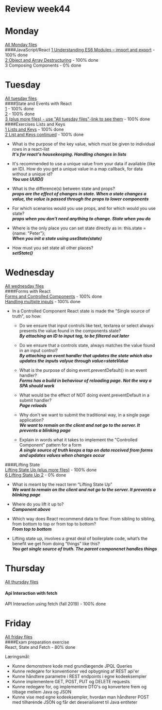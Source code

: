 # Review week44


# Monday  
[All Monday files](https://github.com/cph-ms782/Review_week44/tree/master/exercises/src/monday)  
####JavaScript/React
[1 Understanding ES6 Modules – import and export](https://github.com/cph-ms782/Review_week44/blob/master/exercises/src/monday/App.js) - 100% done  
[2 Object and Array Destructuring](https://github.com/cph-ms782/Review_week44/blob/master/exercises/src/monday/App2.js) - 100% done  
3 Composing Components - 0% done  

# Tuesday  
[All tuesday files](https://github.com/cph-ms782/Review_week44/tree/master/exercises/src/tuesday)  
####State and Events with React  
[1](https://github.com/cph-ms782/Review_week44/blob/master/exercises/src/tuesday/App3.js) - 100% done  
[2](https://github.com/cph-ms782/Review_week44/blob/master/exercises/src/tuesday/App4.js) - 100% done  
[3 (plus more files) - use "All tuesday files"-link to see them](https://github.com/cph-ms782/Review_week44/blob/master/exercises/src/tuesday/AppJokes.js) - 100% done  
####Exercises Lists and Keys  
[1 Lists and Keys](https://github.com/cph-ms782/Review_week44/blob/master/exercises/src/tuesday/ListDemoApp.js) - 100% done  
[2 List and Keys continued](https://github.com/cph-ms782/Review_week44/blob/master/exercises/src/tuesday/ListDemoApp2.js) - 100% done  

  * What is the purpose of the key value, which must be given to individual rows in a react-list  
_**It's for react's housekeeping. Handling changes in lists**_  

  * It's recommended to use a unique value from your data if available (like an ID). How do you get a unique value in a map callback, for data without a unique id?  
_**You use UUID()**_  

  * What is the difference(s) between state and props?  
_**props are the effect of changes in state. When a state changes a value, the value is passed through the props to lower components**_  

  * For which scenarios would you use props, and for which would you use state?  
_**props when you don't need anything to change. State when you do**_  

  * Where is the only place you can set state directly as in:  this.state = {name: "Peter"};  
_**When you init a state using useState(state)**_  

  * How must you set state all other places?  
_**setState()**_  
  

# Wednesday  
[All wednesday files](https://github.com/cph-ms782/Review_week44/tree/master/exercises/src/wednesday)  
####Forms with React  
[Forms and Controlled Components](https://github.com/cph-ms782/Review_week44/blob/master/exercises/src/wednesday/FormDemo.js) - 100% done  
[Handling multiple inputs](https://github.com/cph-ms782/Review_week44/blob/master/exercises/src/wednesday/FormDemoMultiple.js) - 100% done  

  * In a Controlled Component React state is made the "Single source of truth", so how:
  
    * Do we ensure that input controls like text, textarea or select always presents the value found in the components state?  
_**By attaching an ID to input tag, to be filtered out later**_  

    * Do we ensure that a controls state, always matches the value found in an input control?  
_**By attaching an event handler that updates the state which also updates the inputs valyue through value=stateValue**_  

     * What is the purpose of doing event.preventDefault() in an event handler?  
_**Forms has a build in behaviour of reloading page. Not the way a SPA should work**_  

     * What would be the effect of NOT doing event.preventDefault in a submit handler?  
_**Page reloads**_  

     * Why don't we want to submit the traditional way, in a single page application?  
_**We want to remain on the client and not go to the server. It prevents a blinking page**_  

     * Explain in words what it takes to implement the "Controlled Component" pattern for a form  
_**A single source of truth keeps a tap on data received from forms and updates values when changes occur**_  


####Lifting State  
[Lifting State Up (plus more files)](https://github.com/cph-ms782/Review_week44/blob/master/exercises/src/wednesday/App5.js) - 100% done  
[6  Lifting State Up 2]() - 0% done  

* What is meant by the react term “Lifting State Up”  
_**We want to remain on the client and not go to the server. It prevents a blinking page**_  

* Where do you lift it up to?  
_**Component above**_  

* Which way does React recommend data to flow: From sibling to sibling, from bottom to top or from top to bottom?  
_**From top to bottom**_  

* Lifting state up, involves a great deal of boilerplate code, what’s the benefit we get from doing “things” like this?  
_**You get single source of truth. The parent componenet handles things**_  


# Thursday  
[All thursday files](https://github.com/cph-ms782/Review_week44/tree/master/react-crud-rest-exercise/src/components)  
####	Api Interaction with fetch  
API Interaction using fetch (fall 2019) - 100% done  

# Friday  
[All friday files](https://github.com/cph-ms782/Review_week44/tree/master/ReactStateandFetch/src)  
####Exam preparation exercise  
React, State and Fetch - 80% done  




Læringsmål:

  * Kunne demonstrere kode med grundlægende JPQL Queries  
  * Kunne redegøre for konventioner ved opbygning af REST api'er  
  * Kunne håndtere parametre i REST endpoints i egne kodeeksempler  
  * Kunne implementere GET, POST, PUT og DELETE requests  
  * Kunne redegøre for, og implementere DTO's og konvertere frem og tilbage mellem Java og JSON  
  * Kunne vise med egne kodeeksempler, hvordan man håndterer POST med tilhørende JSON og får det deserialiseret til Java entiteter
